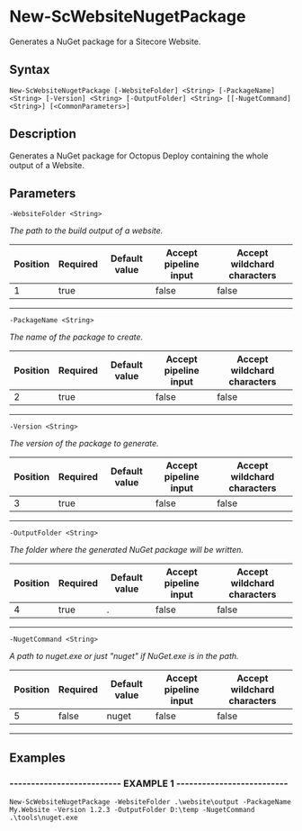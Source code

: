 

# New-ScWebsiteNugetPackage

Generates a NuGet package for a Sitecore Website.
## Syntax

    New-ScWebsiteNugetPackage [-WebsiteFolder] <String> [-PackageName] <String> [-Version] <String> [-OutputFolder] <String> [[-NugetCommand] <String>] [<CommonParameters>]


## Description

Generates a NuGet package for Octopus Deploy containing the whole output of a Website.





## Parameters

    
    -WebsiteFolder <String>
_The path to the build output of a website._

| Position | Required | Default value | Accept pipeline input | Accept wildchard characters |
| -------- | -------- | ------------- | --------------------- | --------------------------- |
| 1 | true |  | false | false |


----

    
    
    -PackageName <String>
_The name of the package to create._

| Position | Required | Default value | Accept pipeline input | Accept wildchard characters |
| -------- | -------- | ------------- | --------------------- | --------------------------- |
| 2 | true |  | false | false |


----

    
    
    -Version <String>
_The version of the package to generate._

| Position | Required | Default value | Accept pipeline input | Accept wildchard characters |
| -------- | -------- | ------------- | --------------------- | --------------------------- |
| 3 | true |  | false | false |


----

    
    
    -OutputFolder <String>
_The folder where the generated NuGet package will be written._

| Position | Required | Default value | Accept pipeline input | Accept wildchard characters |
| -------- | -------- | ------------- | --------------------- | --------------------------- |
| 4 | true | . | false | false |


----

    
    
    -NugetCommand <String>
_A path to nuget.exe or just "nuget" if NuGet.exe is in the path._

| Position | Required | Default value | Accept pipeline input | Accept wildchard characters |
| -------- | -------- | ------------- | --------------------- | --------------------------- |
| 5 | false | nuget | false | false |


----

    

## Examples

### -------------------------- EXAMPLE 1 --------------------------
    New-ScWebsiteNugetPackage -WebsiteFolder .\website\output -PackageName My.Website -Version 1.2.3 -OutputFolder D:\temp -NugetCommand .\tools\nuget.exe
































